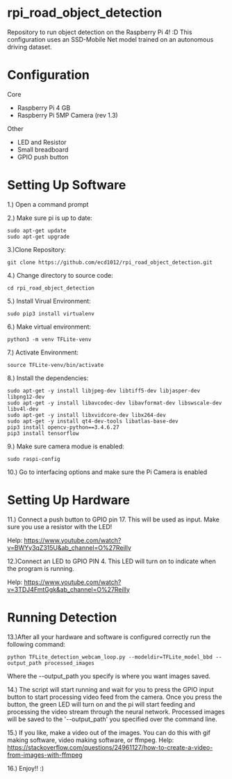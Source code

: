 # rpi_road_object_detection
Repository to run object detection on the Raspberry Pi 4! :D This configuration uses an SSD-Mobile Net model trained on an autonomous driving dataset.

Configuration
=============
Core
* Raspberry Pi 4 GB
* Raspberry Pi 5MP Camera (rev 1.3)

Other
* LED and Resistor
* Small breadboard 
* GPIO push button


Setting Up Software
====================
1.) Open a command prompt

2.) Make sure pi is up to date:
```
sudo apt-get update 
sudo apt-get upgrade
```

3.)Clone Repository:
```
git clone https://github.com/ecd1012/rpi_road_object_detection.git
```
4.) Change directory to source code:
```
cd rpi_road_object_detection
```
5.) Install Virual Environment: 
```
sudo pip3 install virtualenv
```
6.) Make virtual environment:
```
python3 -m venv TFLite-venv
```
7.) Activate Environment:
```
source TFLite-venv/bin/activate
```
8.) Install the dependencies:
```
sudo apt-get -y install libjpeg-dev libtiff5-dev libjasper-dev libpng12-dev
sudo apt-get -y install libavcodec-dev libavformat-dev libswscale-dev libv4l-dev
sudo apt-get -y install libxvidcore-dev libx264-dev
sudo apt-get -y install qt4-dev-tools libatlas-base-dev
pip3 install opencv-python==3.4.6.27
pip3 install tensorflow
```
9.) Make sure camera modue is enabled:
```
sudo raspi-config
```
10.) Go to interfacing options and make sure the Pi Camera is enabled

Setting Up Hardware
===================
11.) Connect a push button to GPIO pin 17. This will be used as input. Make sure you use a resistor with the LED!

Help: https://www.youtube.com/watch?v=BWYy3qZ315U&ab_channel=O%27Reilly

12.)Connect an LED to GPIO PIN 4. This LED will turn on to indicate when the program is running.

Help: https://www.youtube.com/watch?v=3TDJ4FmtGgk&ab_channel=O%27Reilly



Running Detection
=================
13.)After all your hardware and software is configured correctly run the following command:
```
python TFLite_detection_webcam_loop.py --modeldir=TFLite_model_bbd --output_path processed_images
```
Where the --output_path you specify is where you want images saved.

14.) The script will start running and wait for you to press the GPIO input button to start processing video feed from the camera. 
Once you press the button, the green LED will turn on and the pi will start feeding and processing the video stream through the neural network.
Processed images will be saved to the '--output_path' you specified over the command line.

15.) If you like, make a video out of the images.
You can do this with gif making software, video making software, or ffmpeg.
Help: https://stackoverflow.com/questions/24961127/how-to-create-a-video-from-images-with-ffmpeg

16.) Enjoy!! :)





